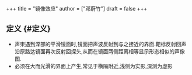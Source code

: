 +++
title = "镜像效应"
author = ["邓蔚竹"]
draft = false
+++

## 定义 {#定义}

-   声束遇到深部的平滑镜面时,镜面把声波反射到与之接近的界面.靶标反射回声沿原路达镜面再次反射回探头,从而在镜面两侧距离相等显示形态相似的声像图.
-   必须在大而光滑的界面上产生,常见于横隔附近,浅侧为实影,深测为虚影